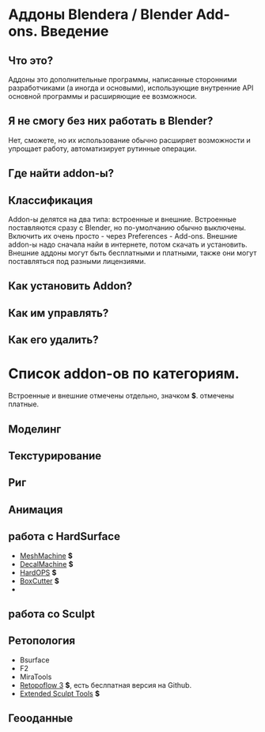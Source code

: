 # Аддоны Blendera / Blender Add-ons. Введение
## Что это? 
Аддоны это дополнительные программы, написанные сторонними разработчиками (а иногда и основыми), использующие внутренние API основной программы и расширяющие ее возможноси. 

## Я не смогу без них работать в Blender?
Нет, сможете, но их использование обычно расширяет возможности и упрощает работу, автоматизирует рутинные операции. 

## Где найти addon-ы?

## Классификация
Addon-ы делятся на два типа: встроенные и внешние. Встроенные поставляются сразу с Blender, но по-умолчанию обычно выключены.
Включить их очень просто - через Preferences - Add-ons. 
Внешние addon-ы надо сначала найи в интернете, потом скачать и установить. Внешние аддоны могут быть бесплатными и платными, также они могут поставляться под разными лицензиями.


## Как установить Addon?

## Как им управлять?

## Как его удалить?

## 

# Список addon-ов по категориям. 
Встроенные и внешние отмечены отдельно, значком **$**. отмечены платные. 

## Моделинг

## Текстурирование 

## Риг

## Анимация

## работа с HardSurface
- [MeshMachine](https://blendermarket.com/products/meshmachine) **$**
- [DecalMachine](https://blendermarket.com/products/decalmachine) **$** 
- [HardOPS](https://blendermarket.com/products/hardopsofficial) **$**
- [BoxCutter](https://blendermarket.com/products/boxcutter) **$**
- 

## работа со Sculpt

## Ретопология
- Bsurface
- F2
- MiraTools
- [Retopoflow 3](https://blendermarket.com/products/retopoflow) **$**, есть беслпатная версия на Github. 
- [Extended Sculpt Tools](https://biman.gumroad.com/l/dUbp) **$** 


## Геооданные 

